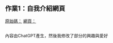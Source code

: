 ## 作業1：自我介紹網頁
[原始碼：](https://github.com/linpeic/wp/blob/master/html/%E8%87%AA%E6%88%91%E4%BB%8B%E7%B4%B9.html)
[網頁：](https://linpeic.github.io/wp/html/%E8%87%AA%E6%88%91%E4%BB%8B%E7%B4%B9.html)
 ##
 內容由ChatGPT產生，然後我修改了部分的興趣與愛好